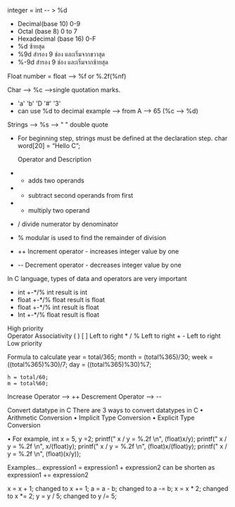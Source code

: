 
integer = int -- > %d

- Decimal(base 10) 0-9
- Octal (base 8) 0 to 7
- Hexadecimal (base 16) 0-F
- %d ซ้ายสุด
- %9d สำรอง 9 ช่อง และเริ่มจากขวาสุด
- %-9d สำรอง 9 ช่อง และเริ่มจากซ้ายสุด


Float number = float --> %f or %.2f(%nf)

Char --> %c -->single quotation marks.
- 'a' 'b' 'D '#' '3'
- can use %d to decimal 
 example --> from A --> 65 (%c --> %d)

 Strings --> %s --> " " double quote
- For beginning step, strings must be defined at the declaration step.
  char word[20] = “Hello C”;

  Operator and Description
- + adds two operands
- - subtract second operands from first
- * multiply two operand
- / divide numerator by denominator
- % modular is used to find the remainder of division
- ++ Increment operator - increases integer value by one
- -- Decrement operator - decreases integer value by one

In C language, types of data and operators are very important
- int +-*/% int result is int
- float +-*/% float result is float
- float +-*/% int result is float
- Int +-*/% float result is float

High priority     
                  Operator Associativity
                  ( ) [ ] Left to right
                  * / % Left to right
                  + - Left to right
Low priority


Formula to calculate
    year = total/365;
    month = (total%365)/30;
    week = ((total%365)%30)/7;
    day = ((total%365)%30)%7;

    h = total/60;
    m = total%60;


Increase Operator --> ++
Descrement Operator --> --


Convert datatype in C
There are 3 ways to convert datatypes in C
• Arithmetic Conversion
• Implicit Type Conversion
• Explicit Type Conversion

• For example,
int x = 5, y =2;
printf(" x / y = %.2f \n", (float)x/y);
printf(" x / y = %.2f \n", x/(float)y);
printf(" x / y = %.2f \n", (float)x/(float)y);
printf(" x / y = %.2f \n", (float)(x/y));

Examples...
expression1 = expression1 + expression2
can be shorten as
expression1 += expression2

x = x + 1; changed to x += 1;
a = a - b; changed to a -= b;
x = x * 2; changed to x *= 2;
y = y / 5; changed to y /= 5;